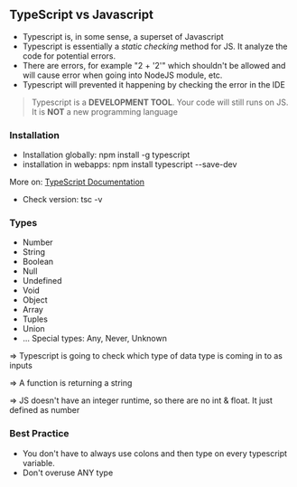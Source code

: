 ## TypeScript vs Javascript

* Typescript is, in some sense, a superset of Javascript
* Typescript is essentially a *static checking* method for JS. It analyze the code for potential errors.
* There are errors, for example "2 + '2'" which shouldn't be allowed and will cause error when going into NodeJS module, etc.
* Typescript will prevented it happening by checking the error in the IDE
> Typescript is a **DEVELOPMENT TOOL**. Your code will still runs on JS. It is **NOT** a new programming language

### Installation

* Installation globally: npm install -g typescript
* installation in webapps: npm install typescript --save-dev

More on: [TypeScript Documentation](https://www.typescriptlang.org/download)

* Check version: tsc -v

### Types
* Number
* String
* Boolean
* Null
* Undefined
* Void
* Object
* Array
* Tuples
* Union
* ...
Special types: Any, Never, Unknown

=> Typescript is going to check which type of data type is coming in to as inputs

=> A function is returning a string

=> JS doesn't have an integer runtime, so there are no int & float. It just defined as number

### Best Practice

* You don't have to always use colons and then type on every typescript variable.
* Don't overuse ANY type